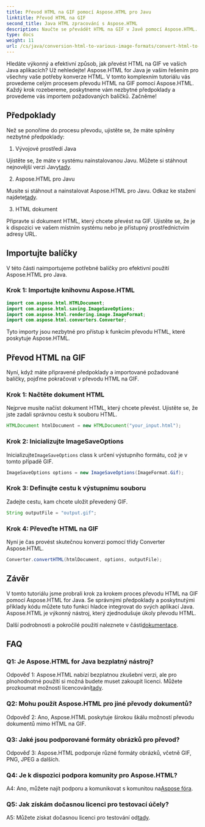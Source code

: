 ```yaml
---
title: Převod HTML na GIF pomocí Aspose.HTML pro Javu
linktitle: Převod HTML na GIF
second_title: Java HTML zpracování s Aspose.HTML
description: Naučte se převádět HTML na GIF v Javě pomocí Aspose.HTML. Komplexní průvodce krok za krokem pro efektivní převod HTML na GIF.
type: docs
weight: 11
url: /cs/java/conversion-html-to-various-image-formats/convert-html-to-gif/
---
```

Hledáte výkonný a efektivní způsob, jak převést HTML na GIF ve vašich Java aplikacích? Už nehledejte! Aspose.HTML for Java je vaším řešením pro všechny vaše potřeby konverze HTML. V tomto komplexním tutoriálu vás provedeme celým procesem převodu HTML na GIF pomocí Aspose.HTML. Každý krok rozebereme, poskytneme vám nezbytné předpoklady a provedeme vás importem požadovaných balíčků. Začněme!

## Předpoklady

Než se ponoříme do procesu převodu, ujistěte se, že máte splněny nezbytné předpoklady:

1. Vývojové prostředí Java

Ujistěte se, že máte v systému nainstalovanou Javu. Můžete si stáhnout nejnovější verzi Javy[tady](https://www.oracle.com/java/technologies/javase-downloads.html).

2. Aspose.HTML pro Javu

 Musíte si stáhnout a nainstalovat Aspose.HTML pro Javu. Odkaz ke stažení najdete[tady](https://releases.aspose.com/html/java/).

3. HTML dokument

Připravte si dokument HTML, který chcete převést na GIF. Ujistěte se, že je k dispozici ve vašem místním systému nebo je přístupný prostřednictvím adresy URL.

## Importujte balíčky

V této části naimportujeme potřebné balíčky pro efektivní použití Aspose.HTML pro Java. 

### Krok 1: Importujte knihovnu Aspose.HTML

```java
import com.aspose.html.HTMLDocument;
import com.aspose.html.saving.ImageSaveOptions;
import com.aspose.html.rendering.image.ImageFormat;
import com.aspose.html.converters.Converter;
```

Tyto importy jsou nezbytné pro přístup k funkcím převodu HTML, které poskytuje Aspose.HTML.

## Převod HTML na GIF

Nyní, když máte připravené předpoklady a importované požadované balíčky, pojďme pokračovat v převodu HTML na GIF.

### Krok 1: Načtěte dokument HTML

Nejprve musíte načíst dokument HTML, který chcete převést. Ujistěte se, že jste zadali správnou cestu k souboru HTML.

```java
HTMLDocument htmlDocument = new HTMLDocument("your_input.html");
```

### Krok 2: Inicializujte ImageSaveOptions

 Inicializujte`ImageSaveOptions` class k určení výstupního formátu, což je v tomto případě GIF.

```java
ImageSaveOptions options = new ImageSaveOptions(ImageFormat.Gif);
```

### Krok 3: Definujte cestu k výstupnímu souboru

Zadejte cestu, kam chcete uložit převedený GIF.

```java
String outputFile = "output.gif";
```

### Krok 4: Převeďte HTML na GIF

Nyní je čas provést skutečnou konverzi pomocí třídy Converter Aspose.HTML.

```java
Converter.convertHTML(htmlDocument, options, outputFile);
```

## Závěr

V tomto tutoriálu jsme probrali krok za krokem proces převodu HTML na GIF pomocí Aspose.HTML for Java. Se správnými předpoklady a poskytnutými příklady kódu můžete tuto funkci hladce integrovat do svých aplikací Java. Aspose.HTML je výkonný nástroj, který zjednodušuje úkoly převodu HTML.

 Další podrobnosti a pokročilé použití naleznete v části[dokumentace](https://reference.aspose.com/html/java/).

## FAQ

### Q1: Je Aspose.HTML for Java bezplatný nástroj?

 Odpověď 1: Aspose.HTML nabízí bezplatnou zkušební verzi, ale pro plnohodnotné použití si možná budete muset zakoupit licenci. Můžete prozkoumat možnosti licencování[tady](https://purchase.aspose.com/buy).

### Q2: Mohu použít Aspose.HTML pro jiné převody dokumentů?

Odpověď 2: Ano, Aspose.HTML poskytuje širokou škálu možností převodu dokumentů mimo HTML na GIF.

### Q3: Jaké jsou podporované formáty obrázků pro převod?

Odpověď 3: Aspose.HTML podporuje různé formáty obrázků, včetně GIF, PNG, JPEG a dalších.

### Q4: Je k dispozici podpora komunity pro Aspose.HTML?

 A4: Ano, můžete najít podporu a komunikovat s komunitou na[Aspose fóra](https://forum.aspose.com/).

### Q5: Jak získám dočasnou licenci pro testovací účely?

 A5: Můžete získat dočasnou licenci pro testování od[tady](https://purchase.aspose.com/temporary-license/).
